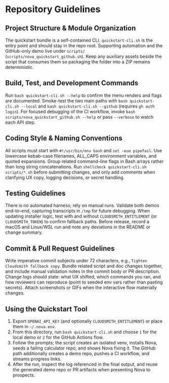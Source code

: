 # Repository Guidelines

## Project Structure & Module Organization
The quickstart bundle is a self-contained CLI. `quickstart-cli.sh` is the entry point and should stay in the repo root. Supporting automation and the GitHub-only demo live under `scripts/` (`scripts/nova_quickstart_github.sh`). Keep any auxiliary assets beside the script that consumes them so packaging the folder into a ZIP remains deterministic.

## Build, Test, and Development Commands
Run `bash quickstart-cli.sh --help` to confirm the menu renders and flags are documented. Smoke-test the two main paths with `bash quickstart-cli.sh --local` and `bash quickstart-cli.sh --github` (requires `gh auth login`). For focused debugging of the CI workflow, invoke `bash scripts/nova_quickstart_github.sh --help` or pass `--verbose` to watch each API step.

## Coding Style & Naming Conventions
All scripts must start with `#!/usr/bin/env bash` and `set -euo pipefail`. Use lowercase kebab-case filenames, ALL_CAPS environment variables, and quoted expansions. Group related command-line flags in Bash arrays rather than long string concatenations. Run `shellcheck quickstart-cli.sh scripts/*.sh` before submitting changes, and only add comments when clarifying UX copy, logging decisions, or secret handling.

## Testing Guidelines
There is no automated harness; rely on manual runs. Validate both demos end-to-end, capturing transcripts in `/tmp` for future debugging. When updating installer logic, test with and without `CLOUDSMITH_ENTITLEMENT` (or `CLOUDSMITH_TOKEN`) to confirm fallback paths. Before release, record a macOS and Linux/WSL run and note any deviations in the README or change summary.

## Commit & Pull Request Guidelines
Write imperative commit subjects under 72 characters, e.g., `Tighten Cloudsmith fallback copy`. Bundle related script and doc changes together, and include manual validation notes in the commit body or PR description. Change logs should state: what UX shifted, which commands you ran, and how reviewers can reproduce (point to seeded env vars rather than pasting secrets). Attach screenshots or GIFs when the interactive flow materially changes.

## Using the Quickstart Tool
1. Export `OPENAI_API_KEY` (and optionally `CLOUDSMITH_ENTITLEMENT`) or place them in `~/.nova.env`.
2. From this directory, run `bash quickstart-cli.sh` and choose `1` for the local demo or `2` for the GitHub Actions flow.
3. Follow the prompts; the script creates an isolated venv, installs Nova, seeds a failing calculator repo, and shows Nova fixing it. The GitHub path additionally creates a demo repo, pushes a CI workflow, and streams progress links.
4. After the run, inspect the log referenced in the final output, and reuse the generated demo repo or PR artifacts when presenting Nova to prospects.
